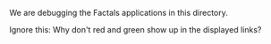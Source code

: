 We are debugging the Factals applications in this directory.

Ignore this: Why don't red and green show up in the displayed links?
